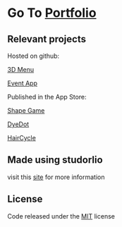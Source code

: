 # Go To [Portfolio](https://DavidPerezP124.github.io)

## Relevant projects

Hosted on github:

[3D Menu](https://davidperezp124.github.io/3DMenuExample/)

[Event App](https://davidperezp124.github.io/EventTypeApp/)

Published in the App Store:

  [Shape Game](https://itunes.apple.com/app/shapes-game-fast-arcade-app/id1243793574)
  
  [DyeDot](https://itunes.apple.com/app/dyedot-free-color-swap-game/id1435112635)
  
  [HairCycle](https://itunes.apple.com/app/haircycle-haircut-planning/id1445361090)

## Made using studorlio

visit this [site](https://github.com/helfi92/studorlio) for more information

## License
Code released under the [MIT](https://github.com/helfi92/studorlio/blob/master/LICENSE) license

